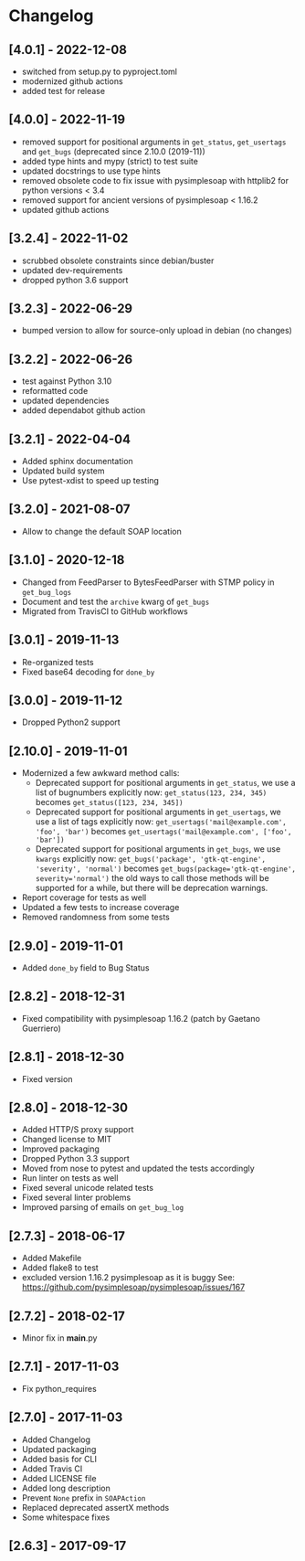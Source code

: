 # Changelog

## [4.0.1] - 2022-12-08

* switched from setup.py to pyproject.toml
* modernized github actions
* added test for release

## [4.0.0] - 2022-11-19

* removed support for positional arguments in `get_status`, `get_usertags` and
  `get_bugs` (deprecated since 2.10.0 (2019-11))
* added type hints and mypy (strict) to test suite
* updated docstrings to use type hints
* removed obsolete code to fix issue with pysimplesoap with httplib2 for python
  versions < 3.4
* removed support for ancient versions of pysimplesoap < 1.16.2
* updated github actions

## [3.2.4] - 2022-11-02

* scrubbed obsolete constraints since debian/buster
* updated dev-requirements
* dropped python 3.6 support

## [3.2.3] - 2022-06-29

* bumped version to allow for source-only upload in debian (no changes)

## [3.2.2] - 2022-06-26

* test against Python 3.10
* reformatted code
* updated dependencies
* added dependabot github action

## [3.2.1] - 2022-04-04

* Added sphinx documentation
* Updated build system
* Use pytest-xdist to speed up testing

## [3.2.0] - 2021-08-07

* Allow to change the default SOAP location

## [3.1.0] - 2020-12-18

* Changed from FeedParser to BytesFeedParser with STMP policy in
  `get_bug_logs`
* Document and test the `archive` kwarg of `get_bugs`
* Migrated from TravisCI to GitHub workflows

## [3.0.1] - 2019-11-13

* Re-organized tests
* Fixed base64 decoding for `done_by`

## [3.0.0] - 2019-11-12

* Dropped Python2 support

## [2.10.0] - 2019-11-01

* Modernized a few awkward method calls:
  * Deprecated support for positional arguments in `get_status`, we use a list
    of bugnumbers explicitly now: `get_status(123, 234, 345)` becomes
    `get_status([123, 234, 345])`
  * Deprecated support for positional arguments in `get_usertags`, we use a
    list of tags explicitly now: 
    `get_usertags('mail@example.com', 'foo', 'bar')` becomes
    `get_usertags('mail@example.com', ['foo', 'bar'])`
  * Deprecated support for positional arguments in `get_bugs`, we use `kwargs`
    explicitly now:
    `get_bugs('package', 'gtk-qt-engine', 'severity', 'normal')` becomes
    `get_bugs(package='gtk-qt-engine', severity='normal')`
  the old ways to call those methods will be supported for a while, but there
  will be deprecation warnings.
* Report coverage for tests as well
* Updated a few tests to increase coverage
* Removed randomness from some tests

## [2.9.0] - 2019-11-01

* Added `done_by` field to Bug Status

## [2.8.2] - 2018-12-31

* Fixed compatibility with pysimplesoap 1.16.2 (patch by Gaetano Guerriero)

## [2.8.1] - 2018-12-30

* Fixed version

## [2.8.0] - 2018-12-30

* Added HTTP/S proxy support
* Changed license to MIT
* Improved packaging
* Dropped Python 3.3 support
* Moved from nose to pytest and updated the tests accordingly
* Run linter on tests as well
* Fixed several unicode related tests
* Fixed several linter problems
* Improved parsing of emails on `get_bug_log`

## [2.7.3] - 2018-06-17

* Added Makefile
* Added flake8 to test
* excluded version 1.16.2 pysimplesoap as it is buggy
  See: https://github.com/pysimplesoap/pysimplesoap/issues/167

## [2.7.2] - 2018-02-17

* Minor fix in __main__.py

## [2.7.1] - 2017-11-03

* Fix python_requires

## [2.7.0] - 2017-11-03

* Added Changelog
* Updated packaging
* Added basis for CLI
* Added Travis CI
* Added LICENSE file
* Added long description
* Prevent `None` prefix in `SOAPAction`
* Replaced deprecated assertX methods
* Some whitespace fixes

## [2.6.3] - 2017-09-17
